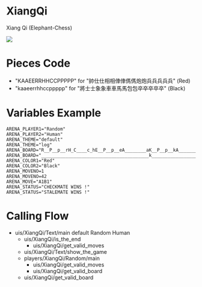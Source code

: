 XiangQi
=======
Xiang Qi (Elephant-Chess)

![](https://github.com/tossug/tossug-arena/releases/download/v2018.1/XiangQi.png)

Pieces Code
===========
* "KAAEERRHHCCPPPPP" for "帥仕仕相相俥俥傌傌炮炮兵兵兵兵兵" (Red)
* "kaaeerrhhccppppp" for "將士士象象車車馬馬包包卒卒卒卒卒" (Black)

Variables Example
=================
	ARENA_PLAYER1="Random"
	ARENA_PLAYER2="Human"
	ARENA_THEME="default"
	ARENA_THEME="log"
	ARENA_BOARD="R__P__p__rH_C____c_hE__P__p__eA________aK__P__p__kA________aE__P__p__eH_C____c_hR__P__p__r/"
	ARENA_BOARD="________________________________________k_________________________________________________/KAAEERRHHCCPPPPPaaeerrhhccppppp"
	ARENA_COLOR1="Red"
	ARENA_COLOR2="Black"
	ARENA_MOVENO=1
	ARENA_MOVENO=42
	ARENA_MOVE="A1B1"
	ARENA_STATUS="CHECKMATE WINS !"
	ARENA_STATUS="STALEMATE WINS !"

Calling Flow
============
* uis/XiangQi/Text/main default Random Human
	* uis/XiangQi/is_the_end
		* uis/XiangQi/get_valid_moves
	* uis/XiangQi/Text/show_the_game
	* players/XiangQi/Random/main
		* uis/XiangQi/get_valid_moves
		* uis/XiangQi/get_valid_board
	* uis/XiangQi/get_valid_board
